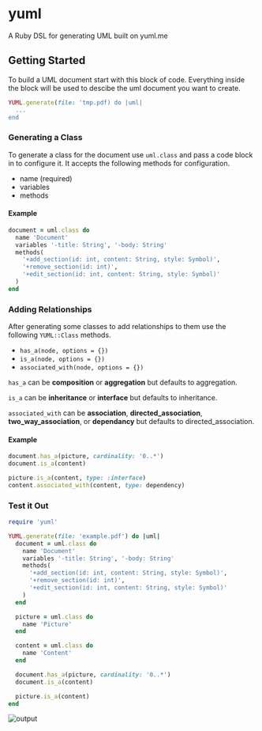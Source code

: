 # yuml

A Ruby DSL for generating UML built on yuml.me

## Getting Started

To build a UML document start with this block of code. Everything inside the block will be used to descibe the uml document you want to create.

```ruby
YUML.generate(file: 'tmp.pdf) do |uml|
  ...
end
```

### Generating a Class

To generate a class for the document use `uml.class` and pass a code block in to configure it. It accepts the following methods for configuration.

* name (required)
* variables
* methods

#### Example

```ruby
document = uml.class do
  name 'Document'
  variables '-title: String', '-body: String'
  methods(
    '+add_section(id: int, content: String, style: Symbol)',
    '+remove_section(id: int)',
    '+edit_section(id: int, content: String, style: Symbol)'
  )
end
```

### Adding Relationships

After generating some classes to add relationships to them use the following `YUML::Class` methods.

* `has_a(node, options = {})`
* `is_a(node, options = {})`
* `associated_with(node, options = {})`

`has_a` can be **composition** or **aggregation** but defaults to aggregation.

`is_a` can be **inheritance** or **interface** but defaults to inheritance.

`associated_with` can be **association**, **directed_association**, **two_way_association**, or **dependancy** but defaults to directed_association.

#### Example

```ruby
document.has_a(picture, cardinality: '0..*')
document.is_a(content)

picture.is_a(content, type: :interface)
content.associated_with(content, type: dependency)
```

### Test it Out

```ruby
require 'yuml'

YUML.generate(file: 'example.pdf') do |uml|
  document = uml.class do
    name 'Document'
    variables '-title: String', '-body: String'
    methods(
      '+add_section(id: int, content: String, style: Symbol)',
      '+remove_section(id: int)',
      '+edit_section(id: int, content: String, style: Symbol)'
    )
  end

  picture = uml.class do
    name 'Picture'
  end

  content = uml.class do
    name 'Content'
  end

  document.has_a(picture, cardinality: '0..*')
  document.is_a(content)

  picture.is_a(content)
end
```

![output](https://cloud.githubusercontent.com/assets/6456191/13322710/bc91e81c-dba3-11e5-88d3-16e1980f7cb4.png)
